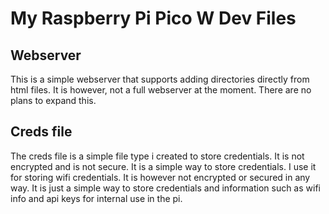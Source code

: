 # My Raspberry Pi Pico W Dev Files

## Webserver

This is a simple webserver that supports adding directories directly from html files. It is however, not a full webserver at the moment. There are no plans to expand this.

## Creds file

The creds file is a simple file type i created to store credentials. It is not encrypted and is not secure. It is a simple way to store credentials. I use it for storing wifi credentials. It is however not encrypted or secured in any way. It is just a simple way to store credentials and information such as wifi info and api keys for internal use in the pi.